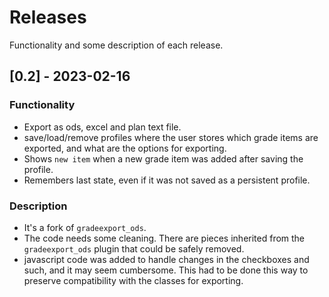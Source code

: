# Releases

Functionality and some description of each release.

## [0.2] - 2023-02-16

### Functionality

- Export as ods, excel and plan text file.
- save/load/remove profiles where the user stores which grade items are exported, and what are the options for exporting.
- Shows ```new item``` when a new grade item was added after saving the profile.
- Remembers last state, even if it was not saved as a persistent profile.

### Description

- It's a fork of ```gradeexport_ods```.
- The code needs some cleaning. There are pieces inherited from the ```gradeexport_ods``` plugin that could be safely removed.
- javascript code was added to handle changes in the checkboxes and such, and it may seem cumbersome. This had to be done this way to preserve compatibility with the classes for exporting.
